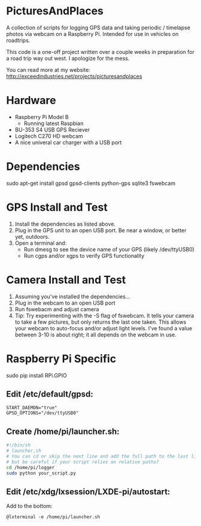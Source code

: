 # PicturesAndPlaces
A collection of scripts for logging GPS data and taking periodic / timelapse photos via webcam on a Raspberry Pi. Intended for use in vehicles on roadtrips.

This code is a one-off project written over a couple weeks in preparation for a road trip way out west. I apologize for the mess.

You can read more at my website: http://exceedindustries.net/projects/picturesandplaces


# Hardware
- Raspberry Pi Model B
  - Running latest Raspbian
- BU-353 S4 USB GPS Reciever
- Logitech C270 HD webcam
- A nice univeral car charger with a USB port

# Dependencies
sudo apt-get install gpsd gpsd-clients python-gps sqlite3 fswebcam

# GPS Install and Test
1. Install the dependencies as listed above.
2. Plug in the GPS unit to an open USB port. Be near a window, or better yet, outdoors.
3. Open a terminal and:
	- Run dmesg to see the device name of your GPS (likely /dev/ttyUSB0)
	- Run cgps and/or xgps to verify GPS functionality

# Camera Install and Test
1. Assuming you've installed the dependencies...
2. Plug in the webcam to an open USB port
3. Run fswebacm and adjust camera
4. Tip: Try experimenting with the -S flag of fswebcam. It tells your camera to take a few pictures, but only returns the last one taken. This allows your webcam to auto-focus and/or adjust light levels. I've found a value between 3-10 is about right; it all depends on the webcam in use.

# Raspberry Pi Specific
sudo pip install RPi.GPIO

## Edit /etc/default/gpsd:
```
START_DAEMON="true"
GPSD_OPTIONS="/dev/ttyUSB0"
```

## Create /home/pi/launcher.sh:
```sh
#!/bin/sh
# launcher.sh
# You can cd or skip the next line and add the full path to the last line
# but be careful if your script relies on relative paths?
cd /home/pi/logger
sudo python your_script.py
```

## Edit /etc/xdg/lxsession/LXDE-pi/autostart:
Add to the bottom:
```
@lxterminal -e /home/pi/launcher.sh
```
